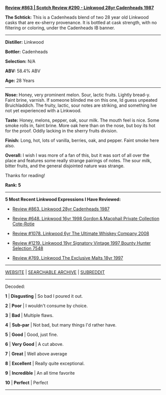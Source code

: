 
[**Review #863 | Scotch Review #290 - Linkwood 28yr Cadenheads 1987**]( https://t8ke.review/review-863-linkwood-28yr-cadenheads-1987/)

**The Schtick:** This is a Cadenheads blend of two 28 year old Linkwood casks that are ex-sherry provenance. It is bottled at cask strength, with no filtering or coloring, under the Cadenheads IB banner. 

-----

**Distiller:** Linkwood

**Bottler:** Cadenheads

**Selection:** N/A

**ABV:** 58.4% ABV

**Age:** 28 Years 

-----

**Nose:**  Honey, very prominent melon. Sour, lactic fruits. Lightly bread-y. Faint brine, varnish. If someone blinded me on this one, Id guess unpeated Bruichladdich. The fruity, lactic, sour notes are striking, and something Ive not yet experienced with a Linkwood. 

**Taste:** Honey, melons, pepper, oak, sour milk. The mouth feel is nice. Some smoke rolls in, faint brine. More oak here than on the nose, but boy its hot for the proof. Oddly lacking in the sherry fruits division.

**Finish:** Long, hot, lots of vanilla, berries, oak, and pepper. Faint smoke here also.

**Overall:** I wish I was more of a fan of this, but it was sort of all over the place and features some really strange pairings of notes. The sour milk, bitter fruits, and the general disjointed nature was strange. 

Thanks for reading!

**Rank: 5**

----- 

**5 Most Recent Linkwood Expressions I Have Reviewed:** 

- [Review #863. Linkwood 28yr Cadenheads 1987]( https://t8ke.review/review-863-linkwood-28yr-cadenheads-1987/) 

- [Review #648. Linkwood 16yr 1998 Gordon &amp; Macphail Private Collection Cote-Rotie]( https://t8ke.review/review-648-linkwood-16yr-gordon-macphail-cote-rotie/) 

- [Review #1078. Linkwood 6yr The Ultimate Whiskey Company 2008]( https://t8ke.review/review-1078-linkwood-6yr-the-ultimate-whiskey-company-2008/) 

- [Review #1219. Linkwood 19yr Signatory Vintage 1997 Bounty Hunter Selection 7548]( https://t8ke.review/review-1219-linkwood-19yr-signatory-vintage-1997-bounty-hunter-selection-7548) 

- [Review #769. Linkwood The Exclusive Malts 18yr 1997]( https://t8ke.review/review-769-linkwood-the-exclusive-malts-18yr-1997/) 

-----

[WEBSITE](https://t8ke.review) | [SEARCHABLE ARCHIVE](https://t8ke.review/review-archive/) | [SUBREDDIT](https://reddit.com/r/t8kereviews)

-----

Decoded:

**1** | **Disgusting** | So bad I poured it out.

**2** | **Poor** | I wouldn't consume by choice.

**3** | **Bad** | Multiple flaws.

**4** | **Sub-par** | Not bad, but many things I'd rather have.

**5** | **Good** | Good, just fine.

**6** | **Very Good** | A cut above.

**7** | **Great** | Well above average

**8** | **Excellent** | Really quite exceptional.

**9** | **Incredible** | An all time favorite

**10** | **Perfect** | Perfect

----

